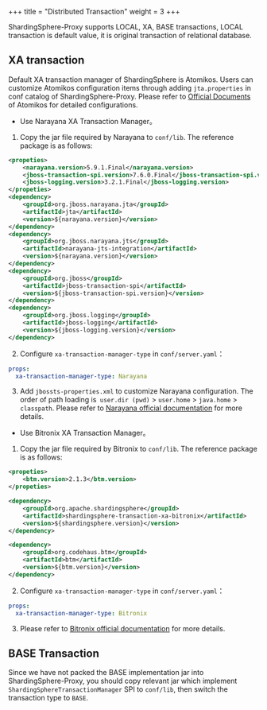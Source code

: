+++
title = "Distributed Transaction"
weight = 3
+++

ShardingSphere-Proxy supports LOCAL, XA, BASE transactions, LOCAL transaction is default value, it is original transaction of relational database.

## XA transaction

Default XA transaction manager of ShardingSphere is Atomikos. Users can customize Atomikos configuration items through adding `jta.properties` in conf catalog of ShardingSphere-Proxy. Please refer to [Official Documents](https://www.atomikos.com/Documentation/JtaProperties) of Atomikos for detailed configurations.

* Use Narayana XA Transaction Manager。

1. Copy the jar file required by Narayana to `conf/lib`. The reference package is as follows:

```xml
<propeties>
    <narayana.version>5.9.1.Final</narayana.version>
    <jboss-transaction-spi.version>7.6.0.Final</jboss-transaction-spi.version>
    <jboss-logging.version>3.2.1.Final</jboss-logging.version>
</propeties>
<dependency>
    <groupId>org.jboss.narayana.jta</groupId>
    <artifactId>jta</artifactId>
    <version>${narayana.version}</version>
</dependency>
<dependency>
    <groupId>org.jboss.narayana.jts</groupId>
    <artifactId>narayana-jts-integration</artifactId>
    <version>${narayana.version}</version>
</dependency>
<dependency>
    <groupId>org.jboss</groupId>
    <artifactId>jboss-transaction-spi</artifactId>
    <version>${jboss-transaction-spi.version}</version>
</dependency>
<dependency>
    <groupId>org.jboss.logging</groupId>
    <artifactId>jboss-logging</artifactId>
    <version>${jboss-logging.version}</version>
</dependency>
```

2. Configure `xa-transaction-manager-type` in `conf/server.yaml`：

```yaml
props:
  xa-transaction-manager-type: Narayana
```

3. Add `jbossts-properties.xml` to customize Narayana configuration.
The order of path loading is` user.dir (pwd)` > `user.home` > `java.home` > `classpath`.
Please refer to [Narayana official documentation](https://narayana.io/documentation/index.html) for more details.

* Use Bitronix XA Transaction Manager。

1. Copy the jar file required by Bitronix to `conf/lib`. The reference package is as follows:

```xml
<propeties>
    <btm.version>2.1.3</btm.version>
</propeties>

<dependency>
    <groupId>org.apache.shardingsphere</groupId>
    <artifactId>shardingsphere-transaction-xa-bitronix</artifactId>
    <version>${shardingsphere.version}</version>
</dependency>

<dependency>
    <groupId>org.codehaus.btm</groupId>
    <artifactId>btm</artifactId>
    <version>${btm.version}</version>
</dependency>
``` 

2. Configure `xa-transaction-manager-type` in `conf/server.yaml`：

```yaml
props:
  xa-transaction-manager-type: Bitronix
```

3. Please refer to [Bitronix official documentation](https://github.com/bitronix/btm/wiki) for more details.

## BASE Transaction

Since we have not packed the BASE implementation jar into ShardingSphere-Proxy, you should copy relevant jar which implement `ShardingSphereTransactionManager` SPI to `conf/lib`, then switch the transaction type to `BASE`.
